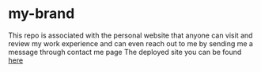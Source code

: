 # my-brand

This repo is associated with the personal website that anyone can visit and review my work experience and can even reach out to me by sending me a message through contact me page
The deployed site you can be found [here](https://jimmymutabaziportfolio.netlify.app/)

